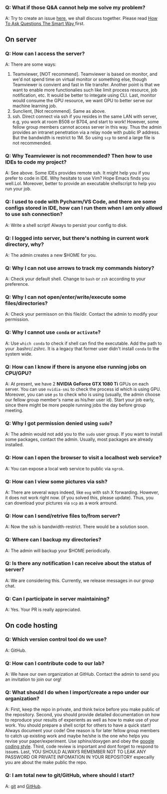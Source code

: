 
### Q: What if those Q&A cannot help me solve my problem?
A: Try to create an issue
[here](https://github.com/chenyanjiao-zju/clinkz/issues), we shall discuss
together. Please read [How To Ask Questions The Smart Way
](http://www.catb.org/~esr/faqs/smart-questions.html) first.

## On server

### Q: How can I access the server?
A: There are some ways:

1. Teamviewer, [NOT recommend]. Teamviewer is based on monitor, and we'd not
spend time on virtual monitor or something else, though Teamviewer is convient
and fast in file transfer. Another point is that we want to enable more
functionalies such like limit process resource, job notification, etc. It would
be better to integate using CLI. Last, monitor would consume the GPU resource,
	 we want GPU to better serve our machine learning job.
2. Sunclient, [Not recommend]. Same as above.
3. ssh. Direct connect via ssh if you resides in the same LAN with server, e.g,
		you work at room B508 or B704, and start to work! However, some fellow group
		members cannot access server in this way. Thus the admin provides an intranet
		penetration via a relay node with public IP address. But the bandwidth is
		restrict to 1M. So using `scp` to send a large file is not recommended.

### Q: Why Teamviewer is not recommended? Then how to use IDEs to code my project?
A: See above. Some IDEs provides remote ssh. It might help you if you
prefer to code in IDE. Why hesitate to use Vim? Hope Emacs finds you well.Lol.
Moreover, better to provide an executable shellscript to help you run your job.

### Q: I used to code with Pycharm/VS Code, and there are some configs stored in IDE, how can I run them when I am only allowd to use ssh connection?
A: Write a shell script! Always to persist your config to disk.

### Q: I logged into server, but there's nothing in current work directory, why?
A: The admin creates a new $HOME for you.

### Q: Why I can not use arrows to track my commands history?
A: Check your default shell. Change to `bash` or `zsh` according to your
preference.

### Q: Why I can not open/enter/write/execute some files/directories?
A: Check your permisson on this file/dir. Contact the admin to modify your
permission.

### Q: Why I cannot use `conda` or `activate`?
A: Use `which conda` to check if shell can find the executable. Add the path to
your .bashrc/.zshrc. It is a legacy that former user didn't install `conda` to
the system wide.

### Q: How can I know if there is anyone else running jobs on CPU/GPU?
A: At present, we have 2 __NVIDIA GeForce GTX 1080 Ti__ GPUs on each server. You
can use `nvidia-smi` to check the process id which is using GPU. Moreover, you
can use `ps` to check who is using (usually, the admin choose our fellow group
member's name as his/her user id). Start your job early, since there might be
more people running jobs the day before group meeting.

### Q: Why I got permission denied using `sudo`?
A: The admin would not add you to the `sudo` user group. If you want to install
some packages, contact the admin. Usually, most packages are already installed.

### Q: How can I open the browser to visit a localhost web service?
A: You can expose a local web service to public via `ngrok`.

### Q: How can I view some pictures via ssh?
A: There are several ways indeed, like `eog` with ssh X forwarding. However, it
does not work right now. (if you solved this, please update). Thus, you can
download your pictures via `scp` as a work arround.

### Q: How can I send/retrive files to/from server?
A: Now the ssh is bandwidth-restrict. There would be a solution soon.

### Q: Where can I backup my directories?
A: The admin will backup your $HOME periodically.

### Q: Is there any notification I can receive about the status of server?
A: We are considering this. Currently, we release messages in our group chat.

### Q: Can I participate in server maintaining?
A: Yes. Your PR is really appreciated.

## On code hosting

### Q: Which version control tool do we use?
A: GitHub.

### Q: How can I contribute code to our lab?
A: We have our own organization at GitHub. Contact the admin to send you an
invitation to join our org!

### Q: What should I do when I import/create a repo under our organization?
A: First, keep the repo in private, and think twice before you make public of
the repository. Second, you should provide detailed documentation on how to
reproduce your results of experients as well as how to make use of your work.
You should prepare a shell script for others to have a quick start! Always
document your code! One reason is for later fellow group members to catch up
existing work and maybe he/she is the one who helps you revise your
paper/experiment. Use sphinx/doxygen and obey the [google coding
style](https://google.github.io/styleguide/). Third, code review is important
and dont forget to respond to issues. Last, YOU SHOULD ALWAYS REMEMBER NOT TO
LEAK ANY PASSWORD OR PRIVATE INFOMATION IN YOUR REPOSITORY especailly you are
about the make public the repo.

### Q: I am total new to git/GitHub, where should I start?
A: [git](https://git-scm.com/) and [GitHub](https://github.com/).


